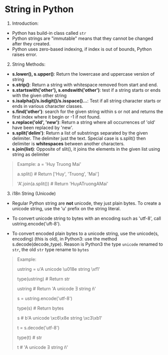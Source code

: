 # String in Python

1. Introduction: 
* Python has build-in class called `str` 
* Python strings are "immutable" means that they cannot be changed after they created. 
* Python uses zero-based indexing, if index is out of bounds, Python raises error.


2. String Methods:
* **s.lower(), s.upper()**: Return the lowercase and uppercase version of string
* **s.strip()**: Return a string with whitespace removed from start and end.
* **s.startswith('other'), s.endswith('other')**: test if a string starts or ends with the given other string
* **s.isalpha()/s.isdigit()/s.isspace()...**: Test if all string character starts or ends in various character classes.
* **s.find('other')**: search for the given string within s or not and returns the first index where it begin or -1 if 
not found.
* **s.replace('old', 'new')**: Return a string where all occurrences of 'old' have been replaced by 'new'.
* **s.split('delim')**: Return a list of substrings separated by the given delimiter. The delimiter just the text. Special
case is s.split() then delimiter is **whitespaces** between another characters.
* **s.join(list)**: Opposite of slit(), it joins the elements in the given list using string as delimiter 
> Example: a = 'Huy Truong  Mai'
>
> a.split()  # Return ['Huy', 'Truong', 'Mai']
>
> 'A'.join(a.split())  # Return 'HuyATruongAMai'
>

3. i18n String (Unicode)

* Regular Python string are **not** unicode, they just plain bytes. To create a unicode string, use the 'u' prefix on the 
string literal.

* To convert unicode string to bytes with an encoding such as 'utf-8', call ustring.encode('uft-8').
* To convert encoded plain bytes to a unicode string, use the unicode(s, encoding) (this is old), in Python3: 
use the method s.decode(decode_type). Reason is Python3 the type `unicode` renamed to `str`, the old `str` type rename
to `bytes`

> Example: 
>
> ustring = u'A unicode \u018e string \xf1'
>
> type(ustring) # Return str
>
> ustring # Return  'A unicode Ǝ string ñ'
>
> s = ustring.encode('utf-8')
>
> type(s) # Return bytes
>
> s  # b'A unicode \xc6\x8e string \xc3\xb1'
>
> t = s.decode('utf-8')
>
> type(t) # str
>
> t  # 'A unicode Ǝ string ñ'



 
